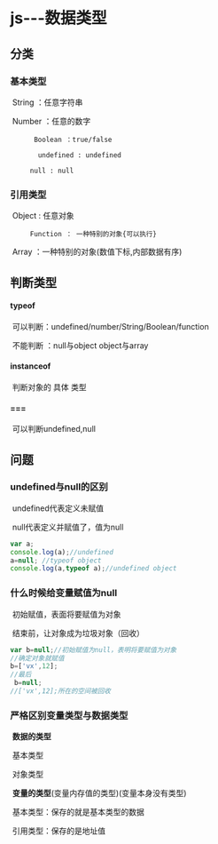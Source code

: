 # js---数据类型

## 分类

###  	基本类型

​			String ：任意字符串

​     	   Number ：任意的数字

  	      Boolean ：true/false

 	       undefined : undefined

   	     null : null

### 	引用类型

​			Object : 任意对象

   	     Function ： 一种特别的对象{可以执行}

​    	    Array ：一种特别的对象(数值下标,内部数据有序)

## 判断类型

#### 	typeof

​      	可以判断：undefined/number/String/Boolean/function

​      	不能判断 ：null与object object与array

####     instanceof 

​      	判断对象的 具体 类型

####     ===

​      	可以判断undefined,null

## 问题

### undefined与null的区别

​      undefined代表定义未赋值

​      null代表定义并赋值了，值为null

```js
var a;
console.log(a);//undefined
a=null; //typeof object 
console.log(a,typeof a);//undefined object
```

### 什么时候给变量赋值为null

​	 初始赋值，表面将要赋值为对象

​     结束前，让对象成为垃圾对象（回收）

```js
var b=null;//初始赋值为null，表明将要赋值为对象
//确定对象就赋值
b=['vx',12];
//最后
 b=null;
//['vx',12];所在的空间被回收
```

### 严格区别变量类型与数据类型

​	**数据的类型**

​      基本类型

​      对象类型

​    **变量的类型**(变量内存值的类型)(变量本身没有类型)

​      基本类型：保存的就是基本类型的数据

​      引用类型：保存的是地址值


